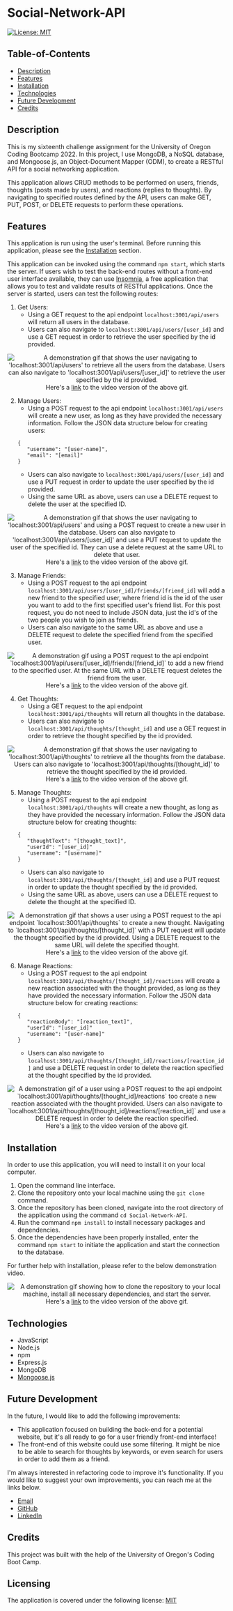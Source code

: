 # Social-Network-API

[![License: MIT](https://img.shields.io/badge/License-MIT-yellow.svg)](https://opensource.org/licenses/MIT)

## Table-of-Contents

- [Description](#description)
- [Features](#features)
- [Installation](#installation)
- [Technologies](#technologies)
- [Future Development](#future-development)
- [Credits](#credits)

## Description

This is my sixteenth challenge assignment for the University of Oregon Coding Bootcamp 2022. In this project, I use MongoDB, a NoSQL database, and Mongoose.js, an Object-Document Mapper (ODM), to create a RESTful API for a social networking application.

This application allows CRUD methods to be performed on users, friends, thoughts (posts made by users), and reactions (replies to thoughts). By navigating to specified routes defined by the API, users can make GET, PUT, POST, or DELETE requests to perform these operations.

## Features

This application is run using the user's terminal. Before running this application, please see the [Installation](#installation) section.

This application can be invoked using the command `npm start`, which starts the server. If users wish to test the back-end routes without a front-end user interface available, they can use [Insomnia](https://insomnia.rest/), a free application that allows you to test and validate results of RESTful applications. Once the server is started, users can test the following routes:

1. Get Users:
   - Using a GET request to the api endpoint `localhost:3001/api/users` will return all users in the database.
   - Users can also navigate to `localhost:3001/api/users/[user_id]` and use a GET request in order to retrieve the user specified by the id provided.

<p align="center">
<img alt="A demonstration gif that shows the user navigating to 'localhost:3001/api/users' to retrieve all the users from the database. Users can also navigate to 'localhost:3001/api/users/[user_id]' to retrieve the user specified by the id provided." src="./assets/images/social-network-demo.gif"/>
<br>Here's a <a href="https://drive.google.com/file/d/1K8UI3zWRLZpC5L3iQfeOtkIoDNwqa8Wu/view" target="_blank">link</a> to the video version of the above gif.
</p>

2. Manage Users:
   - Using a POST request to the api endpoint `localhost:3001/api/users` will create a new user, as long as they have provided the necessary information. Follow the JSON data structure below for creating users:
   ```
   {
      "username": "[user-name]",
      "email": "[email]"
   }
   ```
   - Users can also navigate to `localhost:3001/api/users/[user_id]` and use a PUT request in order to update the user specified by the id provided.
   - Using the same URL as above, users can use a DELETE request to delete the user at the specified ID.

<p align="center">
<img alt="A demonstration gif that shows the user navigating to 'localhost:3001/api/users'  and using a POST request to create a new user in the database. Users can also navigate to 'localhost:3001/api/users/[user_id]' and use a PUT request to update the user of the specified id. They can use a delete request at the same URL to delete that user." src="./assets/images/social-network-demo-2.gif"/>
<br>Here's a <a href="https://drive.google.com/file/d/1Pa_IrYMPtGk-VVL0n0wJmbMfcW61-oN0/view" target="_blank">link</a> to the video version of the above gif.
</p>

3. Manage Friends:
   - Using a POST request to the api endpoint `localhost:3001/api/users/[user_id]/friends/[friend_id]` will add a new friend to the specified user, where friend id is the id of the user you want to add to the first specified user's friend list. For this post request, you do not need to include JSON data, just the id's of the two people you wish to join as friends.
   - Users can also navigate to the same URL as above and use a DELETE request to delete the specified friend from the specified user.

<p align="center">
<img alt="A demonstration gif using a POST request to the api endpoint `localhost:3001/api/users/[user_id]/friends/[friend_id]` to add a new friend to the specified user. At the same URL with a DELETE request deletes the friend from the user." src="./assets/images/social-network-demo-3.gif"/>
<br>Here's a <a href="https://drive.google.com/file/d/1lFS-3ORZYnVGgV1nAMe2rIg7Y3_VU8-z/view" target="_blank">link</a> to the video version of the above gif.
</p>

4. Get Thoughts:
   - Using a GET request to the api endpoint `localhost:3001/api/thoughts` will return all thoughts in the database.
   - Users can also navigate to `localhost:3001/api/thoughts/[thought_id]` and use a GET request in order to retrieve the thought specified by the id provided.

<p align="center">
<img alt="A demonstration gif that shows the user navigating to 'localhost:3001/api/thoughts' to retrieve all the thoughts from the database. Users can also navigate to 'localhost:3001/api/thoughts/[thought_id]' to retrieve the thought specified by the id provided." src="./assets/images/social-network-demo-4.gif"/>
<br>Here's a <a href="https://drive.google.com/file/d/1cinjaTmP7dK0oP59TKlWy4X6uopDk4Yl/view" target="_blank">link</a> to the video version of the above gif.
</p>

5. Manage Thoughts:
   - Using a POST request to the api endpoint `localhost:3001/api/thoughts` will create a new thought, as long as they have provided the necessary information. Follow the JSON data structure below for creating thoughts:
   ```
   {
      "thoughtText": "[thought_text]",
      "userId": "[user_id]"
      "username": "[username]"
   }
   ```
   - Users can also navigate to `localhost:3001/api/thoughts/[thought_id]` and use a PUT request in order to update the thought specified by the id provided.
   - Using the same URL as above, users can use a DELETE request to delete the thought at the specified ID.

<p align="center">
<img alt="A demonstration gif that shows a user using a POST request to the api endpoint `localhost:3001/api/thoughts` to create a new thought. Navigating to `localhost:3001/api/thoughts/[thought_id]` with a PUT request will update the thought specified by the id provided. Using a DELETE request to the same URL will delete the specified thought." src="./assets/images/social-network-demo-5.gif"/>
<br>Here's a <a href="https://drive.google.com/file/d/1ELGBQV9BqsxKKvbMxeuncbKcnc4-mvHQ/view" target="_blank">link</a> to the video version of the above gif.
</p>

6. Manage Reactions:
   - Using a POST request to the api endpoint `localhost:3001/api/thoughts/[thought_id]/reactions` will create a new reaction associated with the thought provided, as long as they have provided the necessary information. Follow the JSON data structure below for creating reactions:
   ```
   {
      "reactionBody": "[reaction_text]",
      "userId": "[user_id]"
      "username": "[user-name]"
   }
   ```
   - Users can also navigate to `localhost:3001/api/thoughts/[thought_id]/reactions/[reaction_id]` and use a DELETE request in order to delete the reaction specified at the thought specified by the id provided.

<p align="center">
<img alt="A demonstration gif of a user using a POST request to the api endpoint `localhost:3001/api/thoughts/[thought_id]/reactions` too create a new reaction associated with the thought provided. Users can also navigate to `localhost:3001/api/thoughts/[thought_id]/reactions/[reaction_id]` and use a DELETE request in order to delete the reaction specified." src="./assets/images/social-network-demo-6.gif"/>
<br>Here's a <a href="https://drive.google.com/file/d/1ujbeQ8HfbvEbaoxvDomjFOrN6iLqw44m/view" target="_blank">link</a> to the video version of the above gif.
</p>

## Installation

In order to use this application, you will need to install it on your local computer.

1. Open the command line interface.
2. Clone the repository onto your local machine using the `git clone` command.
3. Once the repository has been cloned, navigate into the root directory of the application using the command `cd Social-Network-API`.
4. Run the command `npm install` to install necessary packages and dependencies.
5. Once the dependencies have been properly installed, enter the command `npm start` to initiate the application and start the connection to the database.

For further help with installation, please refer to the below demonstration video.

<p align="center">
<img alt="A demonstration gif showing how to clone the repository to your local machine, install all necessary dependencies, and start the server." src="./assets/images/social-network-demo-7.gif"/>
<br>Here's a <a href="https://drive.google.com/file/d/1iRR5uPejoJflHy-VNW_as2M_jMB9MziZ/view" target="_blank">link</a> to the video version of the above gif.
</p>

## Technologies

- JavaScript
- Node.js
- npm
- Express.js
- MongoDB
- [Mongoose.js](https://mongoosejs.com/)

## Future Development

In the future, I would like to add the following improvements:

- This application focused on building the back-end for a potential website, but it's all ready to go for a user friendly front-end interface!
- The front-end of this website could use some filtering. It might be nice to be able to search for thoughts by keywords, or even search for users in order to add them as a friend.

I'm always interested in refactoring code to improve it's functionality. If you would like to suggest your own improvements, you can reach me at the links below.

- <a href="mailto:ashlynn4567@gmail.com">Email</a>
- <a href="https://github.com/ashlynn4567">GitHub</a>
- <a href="https://www.linkedin.com/in/ashley-lynn-smith/">LinkedIn</a>

## Credits

This project was built with the help of the University of Oregon's Coding Boot Camp.

## Licensing

The application is covered under the following license: [MIT](https://opensource.org/licenses/MIT)

